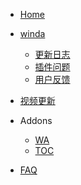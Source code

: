 <!-- WowCube/_sidebar.md-->


* [Home](/ "WowCube")


* [winda](winda/README.md "winda")
    * [更新日志](winda/docs/UPDATE.md "更新日志")
    * [插件问题](winda/docs/user/faq.md "插件问题")
    * [用户反馈](winda/docs/user/ask.md "用户反馈")

* [视频更新](home/links.md "视频更新")

* Addons
    * [WA](addons/wa.md "WA")
    * [TOC](tingfeng/Addons/docs/TOC-format.md "TOC")


* [FAQ](user/faq.md "FAQ")
